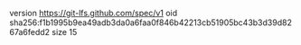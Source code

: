 version https://git-lfs.github.com/spec/v1
oid sha256:f1b1995b9ea49adb3da0a6faa0f846b42213cb51905bc43b3d39d8267a6fedd2
size 15
